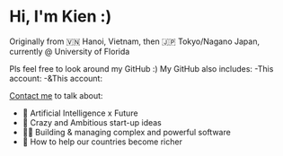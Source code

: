 # Hi, I'm Kien :)
Originally from 🇻🇳 Hanoi, Vietnam, then 🇯🇵 Tokyo/Nagano Japan, currently @ University of Florida

Pls feel free to look around my GitHub :)
My GitHub also includes:
-This account:
-&This account:

[Contact me](mailto:kienle@ufl.edu) to talk about:
- 🦾 Artificial Intelligence x Future
- 🚀 Crazy and Ambitious start-up ideas
- 👨‍💻 Building & managing complex and powerful software
- 💸 How to help our countries become richer
